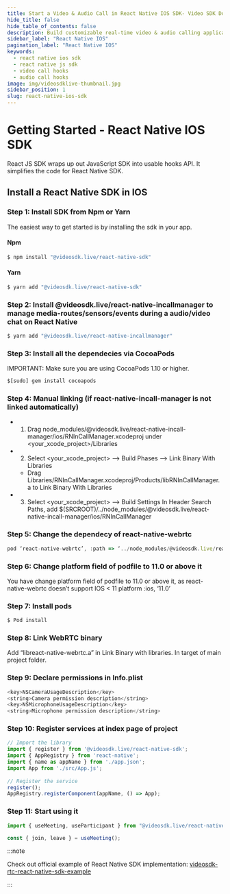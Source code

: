 ```yaml
---
title: Start a Video & Audio Call in React Native IOS SDK- Video SDK Docs
hide_title: false
hide_table_of_contents: false
description: Build customizable real-time video & audio calling applications in React Native IOS SDK using Video SDK add live Video & Audio conferencing to your applications.
sidebar_label: "React Native IOS"
pagination_label: "React Native IOS"
keywords:
  - react native ios sdk
  - react native js sdk
  - video call hooks
  - audio call hooks
image: img/videosdklive-thumbnail.jpg
sidebar_position: 1
slug: react-native-ios-sdk
---
```


# Getting Started - React Native IOS SDK

React JS SDK wraps up out JavaScript SDK into usable hooks API. It simplifies the code for React Native SDK.

## Install a React Native SDK in IOS

### Step 1: Install SDK from Npm or Yarn

The easiest way to get started is by installing the sdk in your app.

#### Npm

```js
$ npm install "@videosdk.live/react-native-sdk"
```

#### Yarn

```js
$ yarn add "@videosdk.live/react-native-sdk"
```

### Step 2: Install @videosdk.live/react-native-incallmanager to manage media-routes/sensors/events during a audio/video chat on React Native

```js title="Install @videosdk.live/react-native-incallmanager"
$ yarn add "@videosdk.live/react-native-incallmanager"
```

### Step 3: Install all the dependecies via CocoaPods

IMPORTANT: Make sure you are using CocoaPods 1.10 or higher.

```js
$[sudo] gem install cocoapods
```

### Step 4: Manual linking (if react-native-incall-manager is not linked automatically)

- 1. Drag node_modules/@videosdk.live/react-native-incall-manager/ios/RNInCallManager.xcodeproj under <your_xcode_project>/Libraries

- 2. Select <your_xcode_project> --> Build Phases --> Link Binary With Libraries

  - Drag Libraries/RNInCallManager.xcodeproj/Products/libRNInCallManager.a to Link Binary With Libraries

- 3. Select <your_xcode_project> --> Build Settings In Header Search Paths, add \$(SRCROOT)/../node_modules/@videosdk.live/react-native-incall-manager/ios/RNInCallManager

### Step 5: Change the dependecy of react-native-webrtc

```js title="Podfile"
pod ‘react-native-webrtc’, :path => ‘../node_modules/@videosdk.live/react-native-webrtc’
```

### Step 6: Change platform field of podfile to 11.0 or above it

You have change platform field of podfile to 11.0 or above it, as react-native-webrtc doesn’t support IOS < 11 platform :ios, ‘11.0’

### Step 7: Install pods

```js
$ Pod install
```

### Step 8: Link WebRTC binary

Add “libreact-native-webrtc.a” in Link Binary with libraries. In target of main project folder.

### Step 9: Declare permissions in Info.plist

```js title="IOS/projectname/info.plist"
<key>NSCameraUsageDescription</key>
<string>Camera permission description</string>
<key>NSMicrophoneUsageDescription</key>
<string>Microphone permission description</string>
```

### Step 10: Register services at index page of project

```js title="App.js"
// Import the library
import { register } from '@videosdk.live/react-native-sdk';
import { AppRegistry } from 'react-native';
import { name as appName } from './app.json';
import App from './src/App.js';
​
// Register the service
register();
AppRegistry.registerComponent(appName, () => App);
```

### Step 11: Start using it

```js title="MeetingGrid.js"
import { useMeeting, useParticipant } from "@videosdk.live/react-native-sdk";

const { join, leave } = useMeeting();
```

:::note

Check out official example of React Native SDK implementation: [videosdk-rtc-react-native-sdk-example](https://github.com/videosdk-live/videosdk-rtc-react-native-sdk-example)

:::
